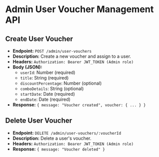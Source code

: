 # Admin User Voucher Management API

## Create User Voucher
- **Endpoint:** `POST /admin/user-vouchers`
- **Description:** Create a new voucher and assign to a user.
- **Headers:** `Authorization: Bearer JWT_TOKEN (Admin role)`
- **Body (JSON):**
  - `userId`: Number (required)
  - `title`: String (required)
  - `discountPercentage`: Number (optional)
  - `comboDetails`: String (optional)
  - `startDate`: Date (required)
  - `endDate`: Date (required)
- **Response:** `{ message: "Voucher created", voucher: { ... } }`

## Delete User Voucher
- **Endpoint:** `DELETE /admin/user-vouchers/:voucherId`
- **Description:** Delete a user's voucher.
- **Headers:** `Authorization: Bearer JWT_TOKEN (Admin role)`
- **Response:** `{ message: "Voucher deleted" }`
